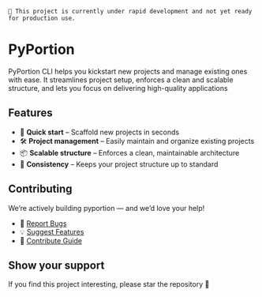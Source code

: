 `🔴 This project is currently under rapid development and not yet ready for production use.`

# PyPortion

PyPortion CLI helps you kickstart new projects and manage existing ones with ease. It streamlines project setup, enforces a clean and scalable structure, and lets you focus on delivering high-quality applications

## Features

- 🚀 **Quick start** – Scaffold new projects in seconds
- 🛠️ **Project management** – Easily maintain and organize existing projects
- 📦 **Scalable structure** – Enforces a clean, maintainable architecture
- 🔄 **Consistency** – Keeps your project structure up to standard

## Contributing
We’re actively building pyportion — and we’d love your help!
* 🐛 [Report Bugs](https://github.com/pyportion/pyportion/issues)
* 💡 [Suggest Features](https://github.com/pyportion/pyportion/discussions)
* 🔧 [Contribute Guide](https://github.com/pyportion/pyportion/blob/main/CONTRIBUTING.md)

## Show your support
If you find this project interesting, please star the repository 🌟
